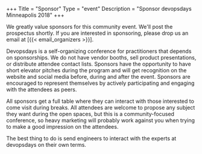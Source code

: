 +++
Title = "Sponsor"
Type = "event"
Description = "Sponsor devopsdays Minneapolis 2018"
+++

We greatly value sponsors for this community event. We'll post the prospectus shortly. If you are interested in sponsoring, please drop us an email at [{{< email_organizers >}}].

Devopsdays is a self-organizing conference for practitioners that depends on sponsorships. We do not have vendor booths, sell product presentations, or distribute attendee contact lists. Sponsors have the opportunity to have short elevator pitches during the program and will get recognition on the website and social media before, during and after the event. Sponsors are encouraged to represent themselves by actively participating and engaging with the attendees as peers.

All sponsors get a full table where they can interact with those interested to come visit during breaks. All attendees are welcome to propose any subject they want during the open spaces, but this is a community-focused conference, so heavy marketing will probably work against you when trying to make a good impression on the attendees.

The best thing to do is send engineers to interact with the experts at devopsdays on their own terms.
